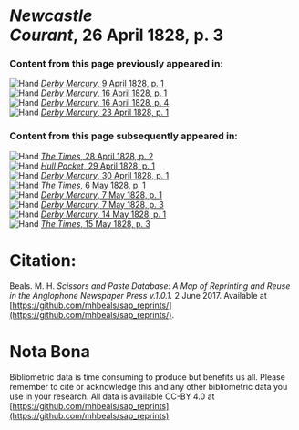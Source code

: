# *Newcastle Courant*, 26 April 1828, p. 3  
  
### Content from this page previously appeared in:  
![Hand](http://scissorsandpaste.net/wp-content/uploads/2017/06/smallhandpointer.png) [*Derby Mercury*, 9 April 1828, p. 1](https://mhbeals.github.io/sap_html/Derby-Mercury/Derby-Mercury-9-April-1828-p-1)  
![Hand](http://scissorsandpaste.net/wp-content/uploads/2017/06/smallhandpointer.png) [*Derby Mercury*, 16 April 1828, p. 1](https://mhbeals.github.io/sap_html/Derby-Mercury/Derby-Mercury-16-April-1828-p-1)  
![Hand](http://scissorsandpaste.net/wp-content/uploads/2017/06/smallhandpointer.png) [*Derby Mercury*, 16 April 1828, p. 4](https://mhbeals.github.io/sap_html/Derby-Mercury/Derby-Mercury-16-April-1828-p-4)  
![Hand](http://scissorsandpaste.net/wp-content/uploads/2017/06/smallhandpointer.png) [*Derby Mercury*, 23 April 1828, p. 1](https://mhbeals.github.io/sap_html/Derby-Mercury/Derby-Mercury-23-April-1828-p-1)  
  
### Content from this page subsequently appeared in:  
![Hand](http://scissorsandpaste.net/wp-content/uploads/2017/06/smallhandpointer.png) [*The Times*, 28 April 1828, p. 2](https://mhbeals.github.io/sap_html/The-Times/The-Times-28-April-1828-p-2)  
![Hand](http://scissorsandpaste.net/wp-content/uploads/2017/06/smallhandpointer.png) [*Hull Packet*, 29 April 1828, p. 1](https://mhbeals.github.io/sap_html/Hull-Packet/Hull-Packet-29-April-1828-p-1)  
![Hand](http://scissorsandpaste.net/wp-content/uploads/2017/06/smallhandpointer.png) [*Derby Mercury*, 30 April 1828, p. 1](https://mhbeals.github.io/sap_html/Derby-Mercury/Derby-Mercury-30-April-1828-p-1)  
![Hand](http://scissorsandpaste.net/wp-content/uploads/2017/06/smallhandpointer.png) [*The Times*, 6 May 1828, p. 1](https://mhbeals.github.io/sap_html/The-Times/The-Times-6-May-1828-p-1)  
![Hand](http://scissorsandpaste.net/wp-content/uploads/2017/06/smallhandpointer.png) [*Derby Mercury*, 7 May 1828, p. 1](https://mhbeals.github.io/sap_html/Derby-Mercury/Derby-Mercury-7-May-1828-p-1)  
![Hand](http://scissorsandpaste.net/wp-content/uploads/2017/06/smallhandpointer.png) [*Derby Mercury*, 7 May 1828, p. 3](https://mhbeals.github.io/sap_html/Derby-Mercury/Derby-Mercury-7-May-1828-p-3)  
![Hand](http://scissorsandpaste.net/wp-content/uploads/2017/06/smallhandpointer.png) [*Derby Mercury*, 14 May 1828, p. 1](https://mhbeals.github.io/sap_html/Derby-Mercury/Derby-Mercury-14-May-1828-p-1)  
![Hand](http://scissorsandpaste.net/wp-content/uploads/2017/06/smallhandpointer.png) [*The Times*, 15 May 1828, p. 3](https://mhbeals.github.io/sap_html/The-Times/The-Times-15-May-1828-p-3)  


# Citation: 

Beals. M. H. *Scissors and Paste Database: A Map of Reprinting and Reuse in the Anglophone Newspaper Press v.1.0.1.* 2 June 2017. Available at [https://github.com/mhbeals/sap_reprints/](https://github.com/mhbeals/sap_reprints/). 

# Nota Bona

Bibliometric data is time consuming to produce but benefits us all. Please remember to cite or acknowledge this and any other bibliometric data you use in your research. All data is available CC-BY 4.0 at [https://github.com/mhbeals/sap_reprints](https://github.com/mhbeals/sap_reprints)